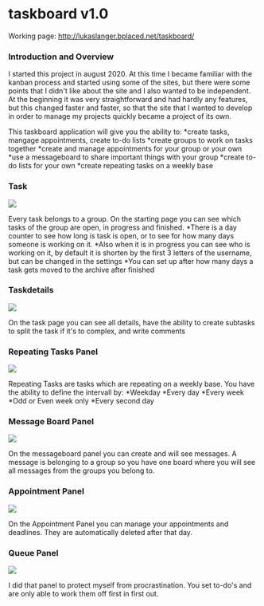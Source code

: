# taskboard v1.0

Working page: http://lukaslanger.bplaced.net/taskboard/

### Introduction and Overview
I started this project in august 2020. At this time I became familiar with the kanban process and started using some of the sites, but there were some points that I didn't like about the site and I also wanted to be independent. At the beginning it was very straightforward and had hardly any features, but this changed faster and faster, so that the site that I wanted to develop in order to manage my projects quickly became a project of its own.

This taskboard application will give you the ability to:
*create tasks, mangage appointments, create to-do lists 
*create groups to work on tasks together
*create and manage appointments for your group or your own
*use a messageboard to share important things with your group
*create to-do lists for your own
*create repeating tasks on a weekly base

### Task
![](https://i.gyazo.com/9f2b2f59cd7bf7eb85978f4db90960ed.png)

Every task belongs to a group. On the starting page you can see which tasks of the group are open, in progress and finished.
*There is a day counter to see how long is task is open, or to see for how many days someone is working on it.
*Also when it is in progress you can see who is working on it, by default it is shorten by the first 3 letters of the username, but can be changed in the settings
*You can set up after how many days a task gets moved to the archive after finished

### Taskdetails
![](https://i.gyazo.com/629c7b277c2fdbe04a4bdbff74601e6c.png)

On the task page you can see all details, have the ability to create subtasks to split the task if it's to complex, and write comments

### Repeating Tasks Panel
![](https://i.gyazo.com/725c9c11d5e9a63a7b85d9b53fb33108.png)

Repeating Tasks are tasks which are repeating on a weekly base. You have the ability to define the intervall by:
*Weekday
*Every day
*Every week
*Odd or Even week only
*Every second day

### Message Board Panel
![](https://i.gyazo.com/2fa7490c1e863459e7bcaf3b8bd90337.png)

On the messageboard panel you can create and will see messages. A message is belonging to a group so you have one board where you will see all messages from the groups you belong to.

### Appointment Panel
![](https://i.gyazo.com/60648f43a3b5cf64187a28f61dee0dcc.png)

On the Appointment Panel you can manage your appointments and deadlines. They are automatically deleted after that day.

### Queue Panel
![](https://i.gyazo.com/8219fc49c4097561a6e5c8a8a4c3aa83.png)

I did that panel to protect myself from procrastination. You set to-do's and are only able to work them off first in first out.
